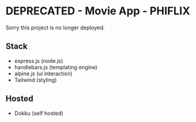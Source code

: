 # DEPRECATED - Movie App - PHIFLIX

Sorry this project is no longer deployed.

## Stack

- express.js (node.js)
- handlebars.js (templating engine)
- alpine.js (ui interaction)
- Tailwind (styling)

## Hosted

- Dokku (self hosted)
